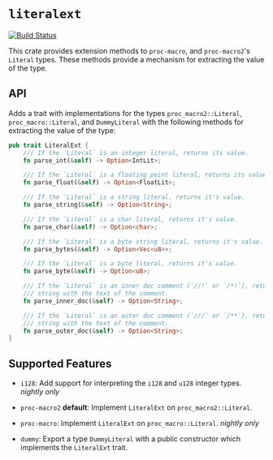 # `literalext`
[![Build Status](https://travis-ci.org/mystor/literalext.svg?branch=master)](https://travis-ci.org/mystor/literalext)

This crate provides extension methods to `proc-macro`, and `proc-macro2`'s
`Literal` types. These methods provide a mechanism for extracting the value of
the type.

## API

Adds a trait with implementations for the types `proc_macro2::Literal`,
`proc_macro::Literal`, and `DummyLiteral` with the following methods for
extracting the value of the type:

```rust
pub trait LiteralExt {
    /// If the `Literal` is an integer literal, returns its value.
    fn parse_int(&self) -> Option<IntLit>;

    /// If the `Literal` is a floating point literal, returns its value.
    fn parse_float(&self) -> Option<FloatLit>;

    /// If the `Literal` is a string literal, returns it's value.
    fn parse_string(&self) -> Option<String>;

    /// If the `Literal` is a char literal, returns it's value.
    fn parse_char(&self) -> Option<char>;

    /// If the `Literal` is a byte string literal, returns it's value.
    fn parse_bytes(&self) -> Option<Vec<u8>>;

    /// If the `Literal` is a byte literal, returns it's value.
    fn parse_byte(&self) -> Option<u8>;

    /// If the `Literal` is an inner doc comment (`//!` or `/*!`), returns a
    /// string with the text of the comment.
    fn parse_inner_doc(&self) -> Option<String>;

    /// If the `Literal` is an outer doc comment (`///` or `/**`), returns a
    /// string with the text of the comment.
    fn parse_outer_doc(&self) -> Option<String>;
}
```

## Supported Features

* `i128`: Add support for interpreting the `i128` and `u128` integer types.
  *nightly only*

* `proc-macro2` **default**: Implement `LiteralExt` on `proc_macro2::Literal`.

* `proc-macro`: Implement `LiteralExt` on `proc_macro::Literal`. *nightly only*

* `dummy`: Export a type `DummyLiteral` with a public constructor which
  implements the `LiteralExt` trait.
